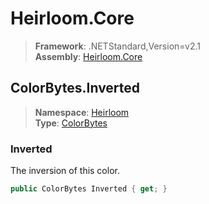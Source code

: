 # Heirloom.Core

> **Framework**: .NETStandard,Version=v2.1  
> **Assembly**: [Heirloom.Core][0]  

## ColorBytes.Inverted

> **Namespace**: [Heirloom][0]  
> **Type**: [ColorBytes][1]  

### Inverted

The inversion of this color.

```cs
public ColorBytes Inverted { get; }
```

[0]: ../../../Heirloom.Core.md
[1]: ../ColorBytes.md
